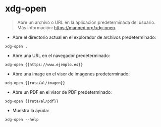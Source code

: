 # xdg-open

> Abre un archivo o URL en la aplicación predeterminada del usuario.
> Más información: <https://manned.org/xdg-open>.

- Abre el directorio actual en el explorador de archivos predeterminado:

`xdg-open .`

- Abre una URL en el navegador predeterminado:

`xdg-open {{https://www.ejemplo.es}}`

- Abre una image en el visor de imágenes predeterminado:

`xdg-open {{ruta/al/imagen}}`

- Abre un PDF en el visor de PDF predeterminado:

`xdg-open {{ruta/al/pdf}}`

- Muestra la ayuda:

`xdg-open --help`
